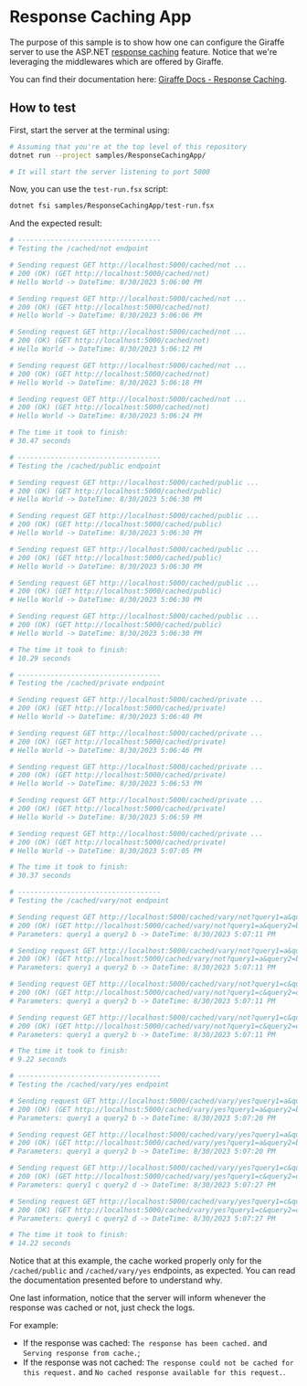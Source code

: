 # Response Caching App

The purpose of this sample is to show how one can configure the Giraffe server to use the ASP.NET [response caching](https://learn.microsoft.com/en-us/aspnet/core/performance/caching/response?view=aspnetcore-7.0) feature. Notice that we're leveraging the middlewares which are offered by Giraffe.

You can find their documentation here: [Giraffe Docs - Response Caching](https://giraffe.wiki/docs#response-caching).

## How to test

First, start the server at the terminal using:

```bash
# Assuming that you're at the top level of this repository
dotnet run --project samples/ResponseCachingApp/

# It will start the server listening to port 5000
```

Now, you can use the `test-run.fsx` script:

```bash
dotnet fsi samples/ResponseCachingApp/test-run.fsx
```

And the expected result:

```bash
# -----------------------------------
# Testing the /cached/not endpoint

# Sending request GET http://localhost:5000/cached/not ...
# 200 (OK) (GET http://localhost:5000/cached/not)
# Hello World -> DateTime: 8/30/2023 5:06:00 PM

# Sending request GET http://localhost:5000/cached/not ...
# 200 (OK) (GET http://localhost:5000/cached/not)
# Hello World -> DateTime: 8/30/2023 5:06:06 PM

# Sending request GET http://localhost:5000/cached/not ...
# 200 (OK) (GET http://localhost:5000/cached/not)
# Hello World -> DateTime: 8/30/2023 5:06:12 PM

# Sending request GET http://localhost:5000/cached/not ...
# 200 (OK) (GET http://localhost:5000/cached/not)
# Hello World -> DateTime: 8/30/2023 5:06:18 PM

# Sending request GET http://localhost:5000/cached/not ...
# 200 (OK) (GET http://localhost:5000/cached/not)
# Hello World -> DateTime: 8/30/2023 5:06:24 PM

# The time it took to finish:
# 30.47 seconds

# -----------------------------------
# Testing the /cached/public endpoint

# Sending request GET http://localhost:5000/cached/public ...
# 200 (OK) (GET http://localhost:5000/cached/public)
# Hello World -> DateTime: 8/30/2023 5:06:30 PM

# Sending request GET http://localhost:5000/cached/public ...
# 200 (OK) (GET http://localhost:5000/cached/public)
# Hello World -> DateTime: 8/30/2023 5:06:30 PM

# Sending request GET http://localhost:5000/cached/public ...
# 200 (OK) (GET http://localhost:5000/cached/public)
# Hello World -> DateTime: 8/30/2023 5:06:30 PM

# Sending request GET http://localhost:5000/cached/public ...
# 200 (OK) (GET http://localhost:5000/cached/public)
# Hello World -> DateTime: 8/30/2023 5:06:30 PM

# Sending request GET http://localhost:5000/cached/public ...
# 200 (OK) (GET http://localhost:5000/cached/public)
# Hello World -> DateTime: 8/30/2023 5:06:30 PM

# The time it took to finish:
# 10.29 seconds

# -----------------------------------
# Testing the /cached/private endpoint

# Sending request GET http://localhost:5000/cached/private ...
# 200 (OK) (GET http://localhost:5000/cached/private)
# Hello World -> DateTime: 8/30/2023 5:06:40 PM

# Sending request GET http://localhost:5000/cached/private ...
# 200 (OK) (GET http://localhost:5000/cached/private)
# Hello World -> DateTime: 8/30/2023 5:06:46 PM

# Sending request GET http://localhost:5000/cached/private ...
# 200 (OK) (GET http://localhost:5000/cached/private)
# Hello World -> DateTime: 8/30/2023 5:06:53 PM

# Sending request GET http://localhost:5000/cached/private ...
# 200 (OK) (GET http://localhost:5000/cached/private)
# Hello World -> DateTime: 8/30/2023 5:06:59 PM

# Sending request GET http://localhost:5000/cached/private ...
# 200 (OK) (GET http://localhost:5000/cached/private)
# Hello World -> DateTime: 8/30/2023 5:07:05 PM

# The time it took to finish:
# 30.37 seconds

# -----------------------------------
# Testing the /cached/vary/not endpoint

# Sending request GET http://localhost:5000/cached/vary/not?query1=a&query2=b ...
# 200 (OK) (GET http://localhost:5000/cached/vary/not?query1=a&query2=b)
# Parameters: query1 a query2 b -> DateTime: 8/30/2023 5:07:11 PM

# Sending request GET http://localhost:5000/cached/vary/not?query1=a&query2=b ...
# 200 (OK) (GET http://localhost:5000/cached/vary/not?query1=a&query2=b)
# Parameters: query1 a query2 b -> DateTime: 8/30/2023 5:07:11 PM

# Sending request GET http://localhost:5000/cached/vary/not?query1=c&query2=d ...
# 200 (OK) (GET http://localhost:5000/cached/vary/not?query1=c&query2=d)
# Parameters: query1 a query2 b -> DateTime: 8/30/2023 5:07:11 PM

# Sending request GET http://localhost:5000/cached/vary/not?query1=c&query2=d ...
# 200 (OK) (GET http://localhost:5000/cached/vary/not?query1=c&query2=d)
# Parameters: query1 a query2 b -> DateTime: 8/30/2023 5:07:11 PM

# The time it took to finish:
# 9.22 seconds

# -----------------------------------
# Testing the /cached/vary/yes endpoint

# Sending request GET http://localhost:5000/cached/vary/yes?query1=a&query2=b ...
# 200 (OK) (GET http://localhost:5000/cached/vary/yes?query1=a&query2=b)
# Parameters: query1 a query2 b -> DateTime: 8/30/2023 5:07:20 PM

# Sending request GET http://localhost:5000/cached/vary/yes?query1=a&query2=b ...
# 200 (OK) (GET http://localhost:5000/cached/vary/yes?query1=a&query2=b)
# Parameters: query1 a query2 b -> DateTime: 8/30/2023 5:07:20 PM

# Sending request GET http://localhost:5000/cached/vary/yes?query1=c&query2=d ...
# 200 (OK) (GET http://localhost:5000/cached/vary/yes?query1=c&query2=d)
# Parameters: query1 c query2 d -> DateTime: 8/30/2023 5:07:27 PM

# Sending request GET http://localhost:5000/cached/vary/yes?query1=c&query2=d ...
# 200 (OK) (GET http://localhost:5000/cached/vary/yes?query1=c&query2=d)
# Parameters: query1 c query2 d -> DateTime: 8/30/2023 5:07:27 PM

# The time it took to finish:
# 14.22 seconds
```

Notice that at this example, the cache worked properly only for the `/cached/public` and `/cached/vary/yes` endpoints, as expected. You can read the documentation presented before to understand why.

One last information, notice that the server will inform whenever the response was cached or not, just check the logs.

For example:

* If the response was cached: `The response has been cached.` and `Serving response from cache.`;
* If the response was not cached: `The response could not be cached for this request.` and `No cached response available for this request.`.